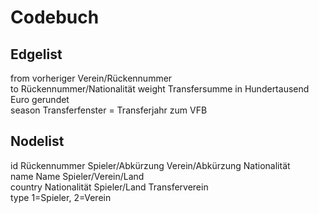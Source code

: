 # Codebuch

## Edgelist				
from	vorheriger Verein/Rückennummer	
to	Rückennummer/Nationalität
weight	Transfersumme in Hundertausend Euro gerundet	
season	Transferfenster = Transferjahr zum VFB			
				
## Nodelist				
id	Rückennummer Spieler/Abkürzung Verein/Abkürzung Nationalität			
name	Name Spieler/Verein/Land			
country	Nationalität Spieler/Land Transferverein			
type	1=Spieler, 2=Verein			
